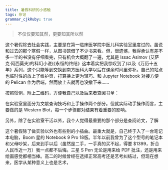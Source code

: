 ```yaml
---
title: 暑假科研的小感触
tags: 杂记
grammar_cjkRuby: true
---
```


> 不仅仅要知其然，更要知其所以然

这个暑假除去社会实践，主要是在第一临床医学院中医儿科实验室里度过的。虽说和过去的那个寒假一样，从图书馆借了不少书来看。但，很遗憾，我得承认有差不多一半的书没有仔细看完，只有机会大概翻了一遍，尤其是 Issac Asimov (艾萨克·阿西莫夫)的科幻小说(《永恒的终结》这本着实把我惊叹到了)以及《万历十五年》系列，这个只能等到交换到南方医科大学以后在课余时间里弥补。自己的站点也临时性的放上了维护页，打算换上更为轻巧、和 Jupyter Notebook 对接方便的 Pelican 作为后端，然而放上去就再也没撤下来……

按照惯例，附上二维码，方便我自己以及后来者查阅书单：
	
<!-- 放图 -->
	
在实验室里面分为文献查询技巧和上手操作两个部分。但就实际动手操作而言，主要做的是 Western Blot，每一个步骤都对结果有着重要的影响。
	
<!-- 师长拿着冰盒急匆匆的向生科院走去 -->

另外，除了在实验室干活以外，我个人觉得最重要的那个部分是查阅论文，了解
	
这个暑假除了做实验以外也有些别的小插曲。最重大就是，自己终于入了一台笔记本电脑，Boom 星的 Notebook 9 Pro 18版。半年以前我曾为了这个型号的笔记本和父母吵架，后来到手以后（虽然是二手，一手真的买不起，得要 $1399，折合人民币近一万）我一点都不后悔。三星 S Pen 无论是用来给 PDF 批注，还是用来绘画感觉都相当棒。高二的时候曾经在选择正常高考还是艺考纠结过，但现在想来，医学从某种意义上也是艺术，

<!-- 水彩 -->



		
		